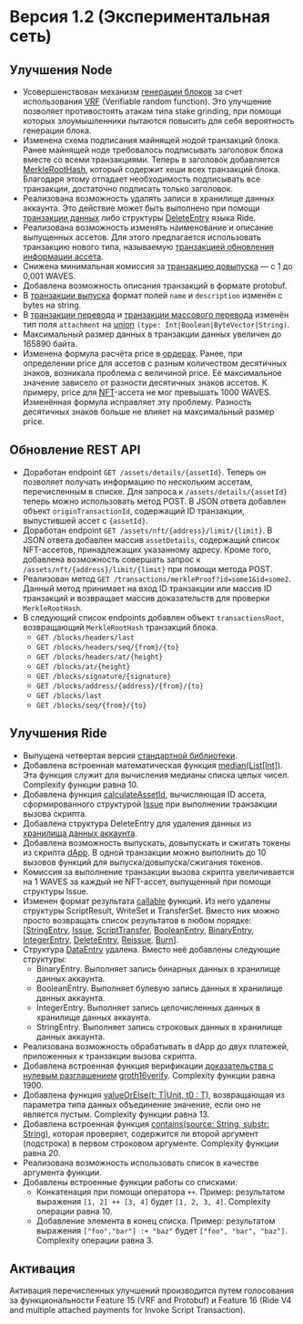# Версия 1.2 (Экспериментальная сеть)

## Улучшения Node

* Усовершенствован механизм [генерации блоков](/ru/blockchain/block/block-generation) за счет использования [VRF](https://en.wikipedia.org/wiki/Verifiable_random_function) (Verifiable random function). Это улучшение позволяет противостоять атакам типа stake grinding, при помощи которых злоумышленники пытаются повысить для себя вероятность генерации блока.
* Изменена схема подписания майнящей нодой транзакций блока. Ранее майнящей ноде требовалось подписывать заголовок блока вместе со всеми транзакциями. Теперь в заголовок добавляется [MerkleRootHash](https://en.wikipedia.org/wiki/Merkle_tree), который содержит хеши всех транзакций блока. Благодаря этому отпадает необходимость подписывать все транзакции, достаточно подписать только заголовок.
* Реализована возможность удалять записи в хранилище данных аккаунта. Это действие может быть выполнено при помощи [транзакции данных](/ru/blockchain/transaction-type/data-transaction) либо структуры [DeleteEntry](/ru/ride/structures/common-structures/delete-entry) языка Ride.
* Реализована возможность изменять наименование и описание выпущенных ассетов. Для этого предлагается использовать транзакцию нового типа, называемую [транзакцией обновления информации ассета](/ru/blockchain/transaction-type/update-asset-info-transaction).
* Снижена минимальная комиссия за [транзакцию довыпуска](/ru/blockchain/transaction-type/reissue-transaction) — с 1 до 0,001 WAVES.
* Добавлена возможность описания транзакций в формате protobuf.
* В [транзакции выпуска](/ru/blockchain/transaction-type/issue-transaction) формат полей `name` и `description` изменён с bytes на string.
* В [транзакции перевода](/ru/blockchain/transaction-type/transfer-transaction) и [транзакции массового перевода](/ru/blockchain/transaction-type/mass-transfer-transaction) изменён тип поля `attachment` на [union](/ru/ride/data-types/union) `(type: Int|Boolean|ByteVector|String)`.
* Максимальный размер данных в транзакции данных увеличен до 165890 байта.
* Изменена формула расчёта price в [ордерах](/ru/blockchain/order). Ранее, при определении price для ассетов с разным количеством десятичных знаков, возникала проблема с величиной price. Её максимальное значение зависело от разности десятичных знаков ассетов. К примеру, price для [NFT](/ru/blockchain/token/non-fungible-token)-ассета не мог превышать 1000 WAVES. Изменённая формула исправляет эту проблему. Разность  десятичных знаков больше не влияет на максимальный размер price.

## Обновление REST API

* Доработан endpoint `GET /assets/details/{assetId}`. Теперь он позволяет получать информацию по нескольким ассетам, перечисленным в списке. Для запроса к `/assets/details/{assetId}` теперь можно использовать метод POST. В JSON ответа добавлен объект `originTransactionId`, содержащий ID транзакции, выпустившей ассет с `{assetId}`.
* Доработан endpoint `GET /assets/nft/{address}/limit/{limit}`. В JSON ответа добавлен массив `assetDetails`, содержащий список NFT-ассетов, принадлежащих указанному адресу. Кроме того, добавлена возможность совершать запрос к `/assets/nft/{address}/limit/{limit}` при помощи метода POST.
* Реализован метод `GET /transactions/merkleProof?id=some1&id=some2`. Данный метод принимает на вход ID транзакции или массив ID транзакций и возвращает массив доказательств для проверки `MerkleRootHash`.
* В следующий список endpoints добавлен объект `transactionsRoot`, возвращающий `MerkleRootHash` транзакций блока.
  * `GET /blocks/headers/last`
  * `GET /blocks/headers/seq/{from}/{to}`
  * `GET /blocks/headers/at/{height}`
  * `GET /blocks/at/{height}`
  * `GET /blocks/signature/{signature}`
  * `GET /blocks/address/{address}/{from}/{to}`
  * `GET /blocks/last`
  * `GET /blocks/seq/{from}/{to}`

## Улучшения Ride

* Выпущена четвертая версия [стандартной библиотеки](/ru/ride/script/standard-library).
* Добавлена встроенная математическая функция [median(List[Int])](/ru/ride/functions/built-in-functions/math-functions#median). Эта функция служит для вычисления медианы списка целых чисел. Complexity функции равна 10.
* Добавлена функция [calculateAssetId](/ru/ride/functions/built-in-functions/blockchain-functions#calculate), вычисляющая ID ассета, сформированного структурой [Issue](/ru/ride/structures/common-structures/issue) при выполнении транзакции вызова скрипта.
* Добавлена структура DeleteEntry для удаления данных из [хранилища данных аккаунта](/ru/blockchain/account/account-data-storage).
* Добавлена возможность выпускать, довыпускать и сжигать токены из скрипта [dApp](/ru/blockchain/account/dapp). В одной транзакции можно выполнить до 10 вызовов функций для выпуска/довыпуска/сжигания токенов.
* Комиссия за выполнение транзакции вызова скрипта увеличивается на 1 WAVES за каждый не NFT-ассет, выпущенный при помощи структуры Issue.
* Изменен формат результата [callable](/ru/ride/functions/callable-function) функций. Из него удалены структуры ScriptResult, WriteSet и TransferSet. Вместо них можно просто возвращать список результатов в любом порядке: [[StringEntry](/ru/ride/structures/common-structures/string-entry), [Issue](/ru/ride/structures/common-structures/issue), [ScriptTransfer](/ru/ride/structures/common-structures/script-transfer), [BooleanEntry](/ru/ride/structures/common-structures/boolean-entry), [BinaryEntry](/ru/ride/structures/common-structures/binary-entry), [IntegerEntry](/ru/ride/structures/common-structures/int-entry), [DeleteEntry](/ru/ride/structures/common-structures/delete-entry), [Reissue](/ru/ride/structures/common-structures/reissue), [Burn](/ru/ride/structures/common-structures/burn)].
* Структура [DataEntry](/ru/ride/structures/common-structures/data-entry) удалена. Вместо неё добавлены следующие структуры:
  * BinaryEntry. Выполняет запись бинарных данных в хранилище данных аккаунта.
  * BooleanEntry. Выполняет булевую запись данных в хранилище данных аккаунта.
  * IntegerEntry. Выполняет запись целочисленных данных в хранилище данных аккаунта.
  * StringEntry. Выполняет запись строковых данных в хранилище данных аккаунта.
* Реализована возможность обрабатывать в dApp до двух платежей, приложенных к транзакции вызова скрипта.
* Добавлена встроенная функция верификации [доказательства с нулевым разглашением](https://ru.wikipedia.org/wiki/Доказательство_с_нулевым_разглашением) [groth16verify](/ru/ride/functions/built-in-functions/blockchain-functions#groth). Complexity функции равна 1900.
* Добавлена функция [valueOrElse(t: T|Unit, t0 : T)](/ru/ride/functions/built-in-functions/union-functions#valueOrElse), возвращающая из параметра типа данных объединение значение, если оно не является пустым. Complexity функции равна 13.
* Добавлена встроенная функция [contains(source: String, substr: String)](/ru/ride/functions/built-in-functions/string-functions#contains), которая проверяет, содержится ли второй аргумент (подстрока) в первом строковом аргументе. Complexity функции равна 20.
* Реализована возможность использовать список в качестве аргумента функции.
* Добавлены встроенные функции работы со списками:
  * Конкатенация при помощи оператора `++`. Пример: результатом выражения `[1, 2] ++ [3, 4]` будет `[1, 2, 3, 4]`. Complexity операции равна 10.
  * Добавление элемента в конец списка. Пример: результатом выражения `["foo","bar"] :+ "baz"` будет `["foo", "bar", "baz"]`. Complexity операции равна 3.

## Активация

Активация перечисленных улучшений производится путем голосования за функциональности Feature 15 (VRF and Protobuf) и Feature 16 (Ride V4 and multiple attached payments for Invoke Script Transaction).
